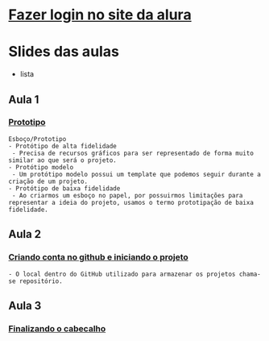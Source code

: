 # [Fazer login no site da alura](https://cursos.alura.com.br/edutech)

# Slides das aulas
- lista
## Aula 1
### [Prototipo](https://drive.google.com/file/d/1wFhd42B5CXg53cN53FJc6PoWclzjzdn9/view)
    Esboço/Prototipo
    - Protótipo de alta fidelidade
     - Precisa de recursos gráficos para ser representado de forma muito similar ao que será o projeto.
    - Protótipo modelo
     - Um protótipo modelo possui um template que podemos seguir durante a criação de um projeto.
    - Protótipo de baixa fidelidade
     - Ao criarmos um esboço no papel, por possuirmos limitações para representar a ideia do projeto, usamos o termo prototipação de baixa fidelidade.


## Aula 2
### [Criando conta no github e iniciando o projeto](https://drive.google.com/file/d/1ngwqvrcsWI4U-FgwNGkwkAtsciXz1aoo/view)
    - O local dentro do GitHub utilizado para armazenar os projetos chama-se repositório.

## Aula 3
### [Finalizando o cabecalho](https://drive.google.com/drive/folders/1975j-qo88GbG7hX4n3FtKm1YTMlwaoVQ)


